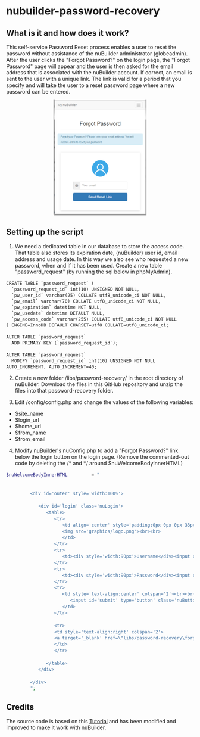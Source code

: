 # nubuilder-password-recovery

## What is it and how does it work?

This self-service Password Reset process enables a user to reset the password without assistance of the nuBuilder administrator (globeadmin).
After the user clicks the "Forgot Password?" on the login page, the "Forgot Password" page will appear and the user is then asked for the email address that is associated with the nuBuilder account. 
If correct, an email is sent to the user with a unique link. The link is valid for a period that you specify and will take the user to a reset password page where a new password can be entered.

<p align="center">
  <img src="screenshots/02_forgot_password_enter_email.png" width="250">
</p>

## Setting up the script

1) We need a dedicated table in our database to store the access code. 
That table also stores its expiration date, (nuBuilder) user id, email address and usage date.
In this way we also see who requested a new password, when and if it has been used.
Create a new table "password_request" (by running the sql below in phpMyAdmin).

```mysql
CREATE TABLE `password_request` (
  `password_request_id` int(10) UNSIGNED NOT NULL,
  `pw_user_id` varchar(25) COLLATE utf8_unicode_ci NOT NULL,
  `pw_email` varchar(70) COLLATE utf8_unicode_ci NOT NULL,
  `pw_expiration` datetime NOT NULL,
  `pw_usedate` datetime DEFAULT NULL,
  `pw_access_code` varchar(255) COLLATE utf8_unicode_ci NOT NULL
) ENGINE=InnoDB DEFAULT CHARSET=utf8 COLLATE=utf8_unicode_ci;

ALTER TABLE `password_request`
  ADD PRIMARY KEY (`password_request_id`);

ALTER TABLE `password_request`
  MODIFY `password_request_id` int(10) UNSIGNED NOT NULL AUTO_INCREMENT, AUTO_INCREMENT=40;
```

2. Create a new folder /libs/password-recovery/ in the root directory of nuBuilder.
Download the files in this GitHub repository and unzip the files into that password-recovery folder.

3.  Edit /config/config.php and change the values of the following variables:
- $site_name
- $login_url
- $home_url
- $from_name
- $from_email

4. Modify nuBuilder's nuConfig.php to add a "Forgot Password?" link below the login button on the login page.
(Remove the commented-out code by deleting the /* and */ around $nuWelcomeBodyInnerHTML)


```php
$nuWelcomeBodyInnerHTML         = "
   
   
         <div id='outer' style='width:100%'>

            <div id='login' class='nuLogin'>
               <table>
                  <tr>
                     <td align='center' style='padding:0px 0px 0px 33px; text-align:center;'>
                     <img src='graphics/logo.png'><br><br>
                     </td>
                  </tr>
                  <tr>
                     <td><div style='width:90px'>Username</div><input class='nuLoginInput' id='nuusername'/><br><br></td>
                  </tr>
                  <tr>
                     <td><div style='width:90px'>Password</div><input class='nuLoginInput' id='nupassword' type='password'  onkeypress='nuSubmit(event)'/><br></td>
                  </tr>
                  <tr>
                     <td style='text-align:center' colspan='2'><br><br>
                        <input id='submit' type='button' class='nuButton' onclick='nuLoginRequest()' value='Log in '/>
                     </td>
                  </tr>
                  
                  <tr>
                  <td style='text-align:right' colspan='2'>
                  <a target='_blank' href=\"libs/password-recovery\forgot_password.php" style=\"color: #667;\">Forgot Password?</a>
                  </td>
                  </tr>

               </table>
            </div>
            
         </div>
         ";
```
## Credits

The source code is based on this [Tutorial](https://www.codeofaninja.com/2013/03/php-login-script.html) and
has been modified and improved to make it work with nuBuilder.


